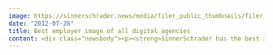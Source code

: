 ```yaml
---
image: https://sinnerschrader.news/media/filer_public_thumbnails/filer_public/94/5a/945a0d6d-ad17-4c15-a9ac-a53ebb4c73f8/varfoldersdjk8pxf42x64d8fxslz8jcc8fc0000gnttmp0j45qy__480x288_q85_crop_subsampling-2_upscale.png
date: "2012-07-26"
title: Best employer image of all digital agencies
content: <div class="newsbody"><p><strong>SinnerSchrader has the best image among all digital agencies according to <a href="http&#58;//www.wuv.de/nachrichten/digital/employer_branding_das_image_der_online_agenturen">a study</a> by <a href="http&#58;//www.wuv.de/">W&amp;V</a> in collaboration with <a href="http&#58;//xing.com">Xing</a> and <a href="http&#58;//mafo.de">Mafo.de</a>.</strong></p><p>SinnerSchrader has the best image among all digital agencies according to a report by W&amp;V in collaboration with Xing and market research institute Mafo.de. In the Reputation category, SinnerSchrader emerged the winner. The jury noted that it is a “forge for unconventional ideas”, adding, “The verdict (…) is positive in every respect, standing out with top scores in flexibility, family friendliness and collegiality, among other areas.” (<a href="http&#58;//www.wuv.de/nachrichten/digital/employer_branding_das_image_der_online_agenturen">W&amp;V</a>)</p><p>In the <a href="http&#58;//www.wuv.de/nachrichten/agenturen/employer_branding_welche_agenturen_am_besten_ankommen">comparison with the 44 other participating agencies</a>, SinnerSchrader scored the best result for a non-traditional agency and the second-best employer image.</p><p>The study asked around 800 employees from agencies and the advertising industry in the traditional, media and online disciplines. The agencies’ overriding brand images were investigated as well as the concrete image that they present to the outside world as employers.</p><p>All vacancies&#58; <a href="http&#58;//www.sinnerschrader.com/en/career/">sinnerschrader.com/en/career</a></p><p><a class="news-backlink" href="/en/"><svg class="svg-ico svg-ico--arrow-left"><use xlink&#58;href="#arrow-down"></use></svg>Back to the overview</a></p></div>
---
```

